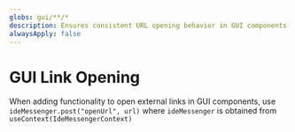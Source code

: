 ```yaml
---
globs: gui/**/*
description: Ensures consistent URL opening behavior in GUI components using the IDE messenger pattern
alwaysApply: false
---
```


# GUI Link Opening

When adding functionality to open external links in GUI components, use `ideMessenger.post("openUrl", url)` where `ideMessenger` is obtained from `useContext(IdeMessengerContext)`
